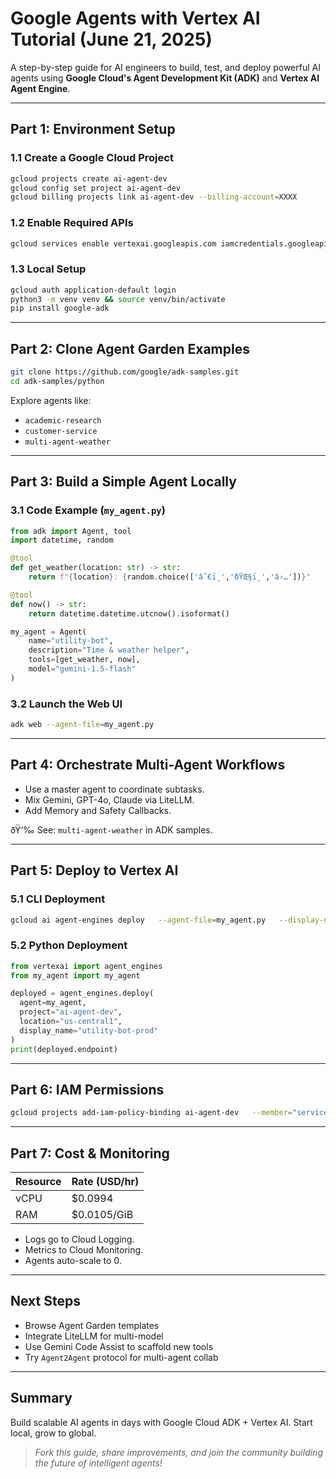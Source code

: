 
# Google Agents with Vertex AI Tutorial (June 21, 2025)

A step-by-step guide for AI engineers to build, test, and deploy powerful AI agents using **Google Cloud's Agent Development Kit (ADK)** and **Vertex AI Agent Engine**.

---

## Part 1: Environment Setup

### 1.1 Create a Google Cloud Project
```bash
gcloud projects create ai-agent-dev
gcloud config set project ai-agent-dev
gcloud billing projects link ai-agent-dev --billing-account=XXXX
```

### 1.2 Enable Required APIs
```bash
gcloud services enable vertexai.googleapis.com iamcredentials.googleapis.com
```

### 1.3 Local Setup
```bash
gcloud auth application-default login
python3 -m venv venv && source venv/bin/activate
pip install google-adk
```

---

## Part 2: Clone Agent Garden Examples
```bash
git clone https://github.com/google/adk-samples.git
cd adk-samples/python
```

Explore agents like:
- `academic-research`
- `customer-service`
- `multi-agent-weather`

---

## Part 3: Build a Simple Agent Locally

### 3.1 Code Example (`my_agent.py`)
```python
from adk import Agent, tool
import datetime, random

@tool
def get_weather(location: str) -> str:
    return f"{location}: {random.choice(['â˜€ï¸','ðŸŒ§ï¸','â›…'])}"

@tool
def now() -> str:
    return datetime.datetime.utcnow().isoformat()

my_agent = Agent(
    name="utility-bot",
    description="Time & weather helper",
    tools=[get_weather, now],
    model="gemini-1.5-flash"
)
```

### 3.2 Launch the Web UI
```bash
adk web --agent-file=my_agent.py
```

---

## Part 4: Orchestrate Multi-Agent Workflows

- Use a master agent to coordinate subtasks.
- Mix Gemini, GPT-4o, Claude via LiteLLM.
- Add Memory and Safety Callbacks.

ðŸ‘‰ See: `multi-agent-weather` in ADK samples.

---

## Part 5: Deploy to Vertex AI

### 5.1 CLI Deployment
```bash
gcloud ai agent-engines deploy   --agent-file=my_agent.py   --display-name="utility-bot-prod"   --location=us-central1
```

### 5.2 Python Deployment
```python
from vertexai import agent_engines
from my_agent import my_agent

deployed = agent_engines.deploy(
  agent=my_agent,
  project="ai-agent-dev",
  location="us-central1",
  display_name="utility-bot-prod"
)
print(deployed.endpoint)
```

---

## Part 6: IAM Permissions
```bash
gcloud projects add-iam-policy-binding ai-agent-dev   --member="serviceAccount:AGENT_SA_EMAIL"   --role="roles/secretmanager.secretAccessor"
```

---

## Part 7: Cost & Monitoring

| Resource | Rate (USD/hr) |
|----------|---------------|
| vCPU     | $0.0994       |
| RAM      | $0.0105/GiB   |

- Logs go to Cloud Logging.
- Metrics to Cloud Monitoring.
- Agents auto-scale to 0.

---

## Next Steps

- Browse Agent Garden templates
- Integrate LiteLLM for multi-model
- Use Gemini Code Assist to scaffold new tools
- Try `Agent2Agent` protocol for multi-agent collab

---

## Summary

Build scalable AI agents in days with Google Cloud ADK + Vertex AI. Start local, grow to global.

> _Fork this guide, share improvements, and join the community building the future of intelligent agents!_